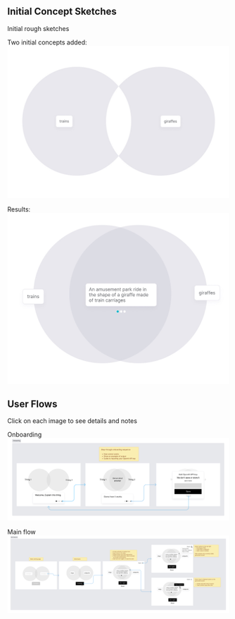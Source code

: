 ## Initial Concept Sketches

Initial rough sketches

Two initial concepts added:
![](../images/sketch1.jpg)

Results:
![](../images/sketch2.jpg)

## User Flows

Click on each image to see details and notes

Onboarding
![](../images/onboarding.png)

Main flow
![](../images/main-flow.png)